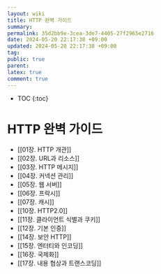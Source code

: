 ```yaml
---
layout: wiki
title: HTTP 완벽 가이드
summary: 
permalink: 35d2bb9e-3cea-3de7-4405-27f2965e2716
date: 2024-05-20 22:17:38 +09:00
updated: 2024-05-20 22:17:38 +09:00
tag: 
public: true
parent: 
latex: true
comment: true
---
```


* TOC
{:toc}

# HTTP 완벽 가이드

- [[01장. HTTP 개관]]
- [[02장. URL과 리소스]]
- [[03장. HTTP 메시지]]
- [[04장. 커넥션 관리]]
- [[05장. 웹 서버]]
- [[06장. 프락시]]
- [[07장. 캐시]]
- [[10장. HTTP2.0]]
- [[11장. 클라이언트 식별과 쿠키]]
- [[12장. 기본 인증]]
- [[14장. 보안 HTTP]]
- [[15장. 엔터티와 인코딩]]
- [[16장. 국제화]]
- [[17장. 내용 협상과 트랜스코딩]]
